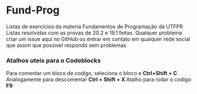 # Fund-Prog
Listas de exercícios da materia Fundamentos de Programação da UTFPR 
Listas resolvidas com as provas de 20.2 e 19.1 feitas. 
Qualquer problema criar um issue aqui no GitHub ou entrar em contato em qualquer rede social que assim que possivel respondo sem problemas

### Atalhos uteis para o Codeblocks 
Para comentar um bloco de codigo, seleciona o bloco e <b> Ctrl+Shift + C </b>
Analogamente para descomentar <b>Ctrl + Shift + X </b> 
Atalho para rodar o codigo <b> F9 </b> 
